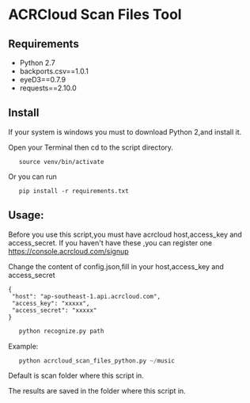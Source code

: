 # ACRCloud Scan Files Tool

## Requirements

- Python 2.7
- backports.csv==1.0.1
- eyeD3==0.7.9
- requests==2.10.0

## Install
 
 If your system is windows you must to download Python 2,and install it.
 
 Open your Terminal then cd to the script directory.
 
 ```
    source venv/bin/activate
 ```
 Or you can run 
 
 ```
    pip install -r requirements.txt
 ```

## Usage: 
 
 Before you use this script,you must have acrcloud host,access_key and access_secret.
 If you haven't have these ,you can register one https://console.acrcloud.com/signup
 
 Change the content of config.json,fill in your host,access_key and access_secret
 ```
{
  "host": "ap-southeast-1.api.acrcloud.com",
  "access_key": "xxxxx",
  "access_secret": "xxxxx"
}
 ```

 ```python
    python recognize.py path
 ```
  Example:
 ```python
    python acrcloud_scan_files_python.py ~/music
 ```

Default is scan folder where this script in.

The results are saved in the folder where this script in.
